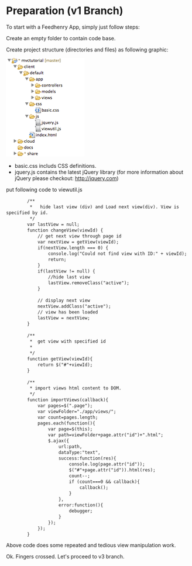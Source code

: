 # Preparation (v1 Branch)

To start with a Feedhenry App, simply just follow steps:

Create an empty folder to contain code base.

Create project structure (directories and files) as following graphic:

<img src="./docs/structure.png"/>


* basic.css includs CSS definitions.
* jquery.js contains the latest jQuery library (for more information about jQuery please checkout: http://jquery.com)

put following code to viewutil.js

			
			/**
			 * 	 hide last view (div) and Load next view(div). View is specified by id.
			 */
			var lastView = null;
			function changeView(viewId) {
				// get next view through page id
				var nextView = getView(viewId);
				if(nextView.length === 0) {
					console.log("Could not find view with ID:" + viewId);
					return;
				}
				if(lastView != null) {
					//hide last view
					lastView.removeClass("active");
				}
			
				// display next view
				nextView.addClass("active");
				// view has been loaded
				lastView = nextView;
			}
			
			/**
			 *  get view with specified id
			 * 
			 */
			function getView(viewId){
				return $("#"+viewId);
			}
			
			/**
			 * import views html content to DOM.
			 */
			function importViews(callback){
				var pages=$(".page");
				var viewFolder="./app/views/";
				var count=pages.length;
				pages.each(function(){
					var page=$(this);
					var path=viewFolder+page.attr("id")+".html";
					$.ajax({
						url:path,
						dataType:"text",
						success:function(res){
							console.log(page.attr("id"));
							$("#"+page.attr("id")).html(res);
							count--;
							if (count===0 && callback){
								callback();
							}
						},
						error:function(){
							debugger;
						}
					});
				});
			}
			
Above code does some repeated and tedious view manipulation work.

Ok. Fingers crossed. Let's proceed to v3 branch.

